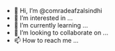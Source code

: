 - 👋 Hi, I’m @comradeafzalsindhi
- 👀 I’m interested in ...
- 🌱 I’m currently learning ...
- 💞️ I’m looking to collaborate on ...
- 📫 How to reach me ...

<!---
comradeafzalsindhi/comradeafzalsindhi is a ✨ special ✨ repository because its `README.md` (this file) appears on your GitHub profile.
You can click the Preview link to take a look at your changes.
--->
